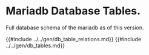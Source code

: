 # Mariadb Database Tables.

Full database schema of the mariadb as of this version.

{{#include ../../gen/db_table_relations.md}}
{{#include ../../gen/db_tables.md}}
